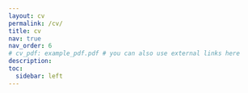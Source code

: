 ```yaml
---
layout: cv
permalink: /cv/
title: cv
nav: true
nav_order: 6
# cv_pdf: example_pdf.pdf # you can also use external links here
description:
toc:
  sidebar: left
---
```

